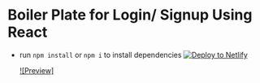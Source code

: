 # Boiler Plate for Login/ Signup Using React

- run `npm install` or `npm i` to install dependencies
  [![Deploy to Netlify](https://www.netlify.com/img/deploy/button.svg)](https://app.netlify.com/start/deploy?repository=https://github.com/m-aung/reactlogin-boilerplate)

  [![Preview]](https://react-authentication-boilerplate-v1.netlify.app/)
